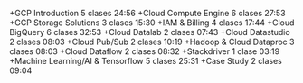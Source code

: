 +GCP Introduction 5 clases 24:56
+Cloud Compute Engine 6 clases 27:53
+GCP Storage Solutions 3 clases 15:30
+IAM & Billing 4 clases 17:44
+Cloud BigQuery 6 clases 32:53
+Cloud Datalab 2 clases 07:43
+Cloud Datastudio 2 clases 08:03
+Cloud Pub/Sub 2 clases 10:19
+Hadoop & Cloud Dataproc 3 clases 08:03
+Cloud Dataflow 2 clases 08:32
+Stackdriver 1 clase 03:19
+Machine Learning/AI & Tensorflow 5 clases 25:31
+Case Study 2 clases 09:04
